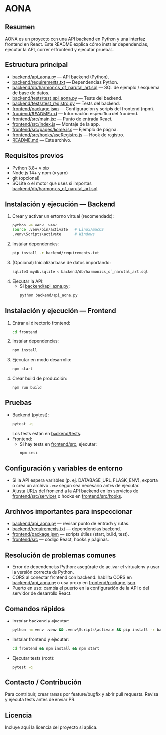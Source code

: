 # AONA

Resumen
-------
AONA es un proyecto con una API backend en Python y una interfaz frontend en React. Este README explica cómo instalar dependencias, ejecutar la API, correr el frontend y ejecutar pruebas.

Estructura principal
--------------------
- [backend/api_aona.py](backend/api_aona.py) — API backend (Python).  
- [backend/requirements.txt](backend/requirements.txt) — Dependencias Python.  
- [backend/db/harmonics_of_narutal_art.sql](backend/db/harmonics_of_narutal_art.sql) — SQL de ejemplo / esquema de base de datos.  
- [backend/tests/test_api_aona.py](backend/tests/test_api_aona.py) — Tests del backend.  
- [backend/tests/test_registro.py](backend/tests/test_registro.py) — Tests del backend.  
- [frontend/package.json](frontend/package.json) — Configuración y scripts del frontend (npm).  
- [frontend/README.md](frontend/README.md) — Información específica del frontend.  
- [frontend/src/main.jsx](frontend/src/main.jsx) — Punto de entrada React.  
- [frontend/src/index.js](frontend/src/index.js) — Montaje de la app.  
- [frontend/src/pages/home.jsx](frontend/src/pages/home.jsx) — Ejemplo de página.  
- [frontend/src/hooks/useRegistro.js](frontend/src/hooks/useRegistro.js) — Hook de registro.  
- [README.md](README.md) — Este archivo.

Requisitos previos
------------------
- Python 3.8+ y pip
- Node.js 14+ y npm (o yarn)
- git (opcional)
- SQLite o el motor que uses si importas [backend/db/harmonics_of_narutal_art.sql](backend/db/harmonics_of_narutal_art.sql)

Instalación y ejecución — Backend
--------------------------------
1. Crear y activar un entorno virtual (recomendado):
   ```sh
   python -m venv .venv
   source .venv/bin/activate   # Linux/macOS
   .venv\Scripts\activate      # Windows
   ```
2. Instalar dependencias:
   ```sh
   pip install -r backend/requirements.txt
   ```
3. (Opcional) Inicializar base de datos importando:
   ```sh
   sqlite3 mydb.sqlite < backend/db/harmonics_of_narutal_art.sql
   ```
4. Ejecutar la API:
   - Si [backend/api_aona.py](backend/api_aona.py):
     ```sh
     python backend/api_aona.py
     ```

Instalación y ejecución — Frontend
---------------------------------
1. Entrar al directorio frontend:
   ```sh
   cd frontend
   ```
2. Instalar dependencias:
   ```sh
   npm install
   ```
3. Ejecutar en modo desarrollo:
   ```sh
   npm start
   ```
4. Crear build de producción:
   ```sh
   npm run build
   ```

Pruebas
-------
- Backend (pytest):
  ```sh
  pytest -q
  ```
  Los tests están en [backend/tests](backend/tests).
- Frontend:
  - Si hay tests en [frontend/src](frontend/src), ejecutar:
    ```sh
    npm test
    ```

Configuración y variables de entorno
-----------------------------------
- Si la API espera variables (p. ej. DATABASE_URL, FLASK_ENV), exporta o crea un archivo `.env` según sea necesario antes de ejecutar.
- Ajusta URLs del frontend a la API backend en los servicios de [frontend/src/services](frontend/src/services) o hooks en [frontend/src/hooks](frontend/src/hooks).

Archivos importantes para inspeccionar
-------------------------------------
- [backend/api_aona.py](backend/api_aona.py) — revisar punto de entrada y rutas.
- [backend/requirements.txt](backend/requirements.txt) — dependencias backend.
- [frontend/package.json](frontend/package.json) — scripts útiles (start, build, test).
- [frontend/src](frontend/src) — código React, hooks y páginas.

Resolución de problemas comunes
-------------------------------
- Error de dependencias Python: asegúrate de activar el virtualenv y usar la versión correcta de Python.
- CORS al conectar frontend con backend: habilita CORS en [backend/api_aona.py](backend/api_aona.py) o usa proxy en [frontend/package.json](frontend/package.json).
- Puerto en uso: cambia el puerto en la configuración de la API o del servidor de desarrollo React.

Comandos rápidos
----------------
- Instalar backend y ejecutar:
  ```sh
  python -m venv .venv && .venv\Scripts\activate && pip install -r backend/requirements.txt && python backend/api_aona.py
  ```
- Instalar frontend y ejecutar:
  ```sh
  cd frontend && npm install && npm start
  ```
- Ejecutar tests (root):
  ```sh
  pytest -q
  ```

Contacto / Contribución
-----------------------
Para contribuir, crear ramas por feature/bugfix y abrir pull requests. Revisa y ejecuta tests antes de enviar PR.

Licencia
--------
Incluye aquí la licencia del proyecto si aplica.
